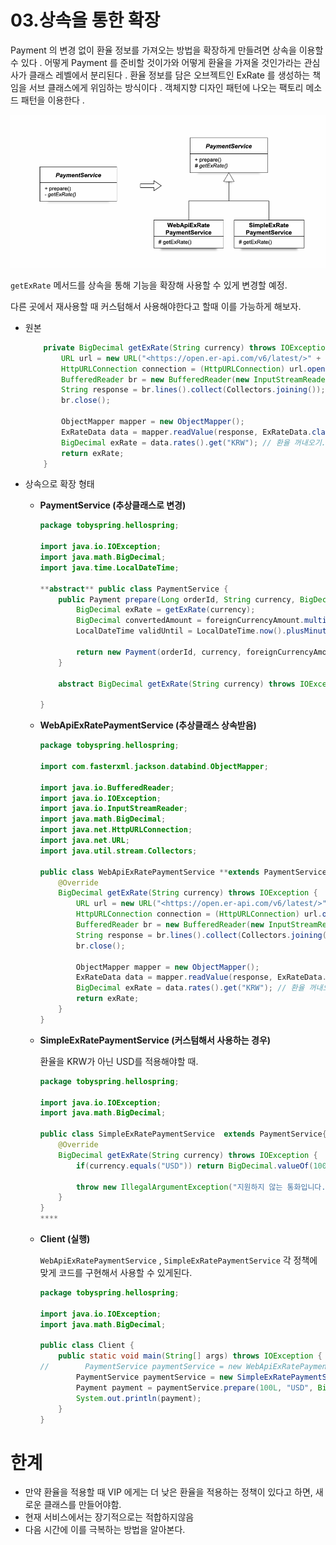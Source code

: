 # 03.상속을 통한 확장

Payment 의  변경  없이  환율  정보를  가져오는  방법을  확장하게  만들려면  상속을  이용할  수  있다 . 어떻게 Payment 를  준비할  것이가와  어떻게  환율을  가져올  것인가라는  관심사가  클래스  레벨에서  분리된다 . 환율  정보를  담은  오브젝트인 ExRate 를  생성하는  책임을  서브  클래스에게  위임하는  방식이다 . 객체지향  디자인  패턴에  나오는  팩토리  메소드  패턴을  이용한다 . 

![image-20241114204426009-17315846715311-17315846780673](../images.assets/03_image1.png)

`getExRate` 메서드를 상속을 통해 기능을 확장해 사용할 수 있게 변경할 예정.

다른 곳에서 재사용할 때 커스텀해서 사용해야한다고 할때 이를 가능하게 해보자.

- 원본

  ```java
      private BigDecimal getExRate(String currency) throws IOException {
          URL url = new URL("<https://open.er-api.com/v6/latest/>" + currency);
          HttpURLConnection connection = (HttpURLConnection) url.openConnection();
          BufferedReader br = new BufferedReader(new InputStreamReader(connection.getInputStream()));
          String response = br.lines().collect(Collectors.joining());
          br.close();
  
          ObjectMapper mapper = new ObjectMapper();
          ExRateData data = mapper.readValue(response, ExRateData.class);
          BigDecimal exRate = data.rates().get("KRW"); // 환율 꺼내오기.
          return exRate;
      }
  ```

- 상속으로 확장 형태

  - **PaymentService (추상클래스로 변경)**

    ```java
    package tobyspring.hellospring;
    
    import java.io.IOException;
    import java.math.BigDecimal;
    import java.time.LocalDateTime;
    
    **abstract** public class PaymentService {
        public Payment prepare(Long orderId, String currency, BigDecimal foreignCurrencyAmount) throws IOException {
            BigDecimal exRate = getExRate(currency);
            BigDecimal convertedAmount = foreignCurrencyAmount.multiply(exRate);
            LocalDateTime validUntil = LocalDateTime.now().plusMinutes(30);
    
            return new Payment(orderId, currency, foreignCurrencyAmount, exRate, convertedAmount, validUntil);
        }
    
        abstract BigDecimal getExRate(String currency) throws IOException;
    
    }
    ```

  - **WebApiExRatePaymentService (추상클래스 상속받음)**

    ```java
    package tobyspring.hellospring;
    
    import com.fasterxml.jackson.databind.ObjectMapper;
    
    import java.io.BufferedReader;
    import java.io.IOException;
    import java.io.InputStreamReader;
    import java.math.BigDecimal;
    import java.net.HttpURLConnection;
    import java.net.URL;
    import java.util.stream.Collectors;
    
    public class WebApiExRatePaymentService **extends PaymentService** {
        @Override
        BigDecimal getExRate(String currency) throws IOException {
            URL url = new URL("<https://open.er-api.com/v6/latest/>" + currency);
            HttpURLConnection connection = (HttpURLConnection) url.openConnection();
            BufferedReader br = new BufferedReader(new InputStreamReader(connection.getInputStream()));
            String response = br.lines().collect(Collectors.joining());
            br.close();
    
            ObjectMapper mapper = new ObjectMapper();
            ExRateData data = mapper.readValue(response, ExRateData.class);
            BigDecimal exRate = data.rates().get("KRW"); // 환율 꺼내오기.
            return exRate;
        }
    }
    ```

  - **SimpleExRatePaymentService (커스텀해서 사용하는 경우)**

    환율을 KRW가 아닌 USD를 적용해야할 때.

    ```java
    package tobyspring.hellospring;
    
    import java.io.IOException;
    import java.math.BigDecimal;
    
    public class SimpleExRatePaymentService  extends PaymentService{
        @Override
        BigDecimal getExRate(String currency) throws IOException {
            if(currency.equals("USD")) return BigDecimal.valueOf(1000);
    
            throw new IllegalArgumentException("지원하지 않는 통화입니다.");
        }
    }
    ****
    ```

  - **Client (실행)**

    `WebApiExRatePaymentService` , `SimpleExRatePaymentService` 각 정책에 맞게 코드를 구현해서 사용할 수 있게된다.

    ```java
    package tobyspring.hellospring;
    
    import java.io.IOException;
    import java.math.BigDecimal;
    
    public class Client {
        public static void main(String[] args) throws IOException {
    //        PaymentService paymentService = new WebApiExRatePaymentService();
            PaymentService paymentService = new SimpleExRatePaymentService();
            Payment payment = paymentService.prepare(100L, "USD", BigDecimal.valueOf(50.7));
            System.out.println(payment);
        }
    }
    ```

# 한계

- 만약 환율을 적용할 때 VIP 에게는 더 낮은 환율을 적용하는 정책이 있다고 하면, 새로운 클래스를 만들어야함.
- 현재 서비스에서는 장기적으로는 적합하지않음
- 다음 시간에 이를 극복하는 방법을 알아본다.